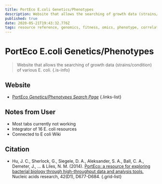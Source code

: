 ```yaml
---
title: PortEco E.coli Genetics/Phenotypes
description: Website that allows the searching of growth data (strains/condition) of various E. coli. 
published: true
date: 2020-05-21T19:43:32.776Z
tags: resource reference, genomics, fitness, omics, phenotype, correlation
---
```


# PortEco E.coli Genetics/Phenotypes

> Website that allows the searching of growth data (strains/condition) of various E. coli. 
{.is-info}

## Website

- [PortEco *Genetics/Phenotypes Search Page*](https://ecoliwiki.org/tools/chemgen/)
{.links-list}


## Notes from User
- Most tabs currently not working 
- Integrator of 16 E. coli resources
- Connected to E coli Wiki 
## Citation

- Hu, J. C., Sherlock, G., Siegele, D. A., Aleksander, S. A., Ball, C. A., Demeter, J., ... & Liles, N. M. (2014). [PortEco: a resource for exploring bacterial biology through high-throughput data and analysis tools.](https://academic.oup.com/nar/article/42/D1/D677/1060569) Nucleic acids research, 42(D1), D677-D684.
{.grid-list}